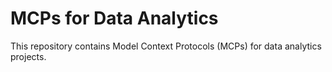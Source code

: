 # MCPs for Data Analytics

This repository contains Model Context Protocols (MCPs) for data analytics projects.
